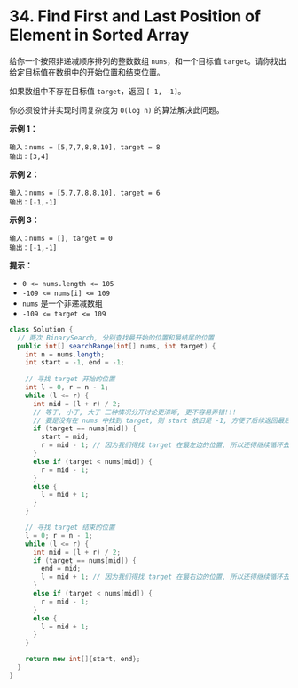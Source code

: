 # 34. Find First and Last Position of Element in Sorted Array

给你一个按照非递减顺序排列的整数数组 `nums`，和一个目标值 `target`。请你找出给定目标值在数组中的开始位置和结束位置。

如果数组中不存在目标值 `target`，返回 `[-1, -1]`。

你必须设计并实现时间复杂度为 `O(log n)` 的算法解决此问题。

 

**示例 1：**

```
输入：nums = [5,7,7,8,8,10], target = 8
输出：[3,4]
```

**示例 2：**

```
输入：nums = [5,7,7,8,8,10], target = 6
输出：[-1,-1]
```

**示例 3：**

```
输入：nums = [], target = 0
输出：[-1,-1]
```

 

**提示：**

-   `0 <= nums.length <= 105`
-   `-109 <= nums[i] <= 109`
-   `nums` 是一个非递减数组
-   `-109 <= target <= 109`



```java
class Solution {
  // 两次 BinarySearch, 分别查找最开始的位置和最结尾的位置
  public int[] searchRange(int[] nums, int target) {
    int n = nums.length;
    int start = -1, end = -1;
    
    // 寻找 target 开始的位置
    int l = 0, r = n - 1;
    while (l <= r) {
      int mid = (l + r) / 2;
      // 等于, 小于, 大于 三种情况分开讨论更清晰, 更不容易弄错!!!
      // 要是没有在 nums 中找到 target, 则 start 依旧是 -1, 方便了后续返回最后的结果
      if (target == nums[mid]) {
        start = mid;
        r = mid - 1; // 因为我们得找 target 在最左边的位置, 所以还得继续循环去寻找
      } 
      else if (target < nums[mid]) {
        r = mid - 1;
      }
      else {
        l = mid + 1;
      }
    }

    // 寻找 target 结束的位置
    l = 0; r = n - 1;
    while (l <= r) {
      int mid = (l + r) / 2;
      if (target == nums[mid]) {
        end = mid;
        l = mid + 1; // 因为我们得找 target 在最右边的位置, 所以还得继续循环去寻找
      } 
      else if (target < nums[mid]) {
        r = mid - 1;
      }
      else {
        l = mid + 1;
      }
    }

    return new int[]{start, end};
  }
}
```

